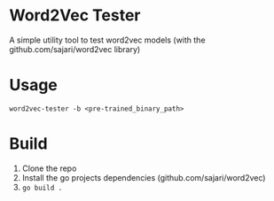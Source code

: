 # Word2Vec Tester

A simple utility tool to test word2vec models (with the github.com/sajari/word2vec library)

# Usage

`word2vec-tester -b <pre-trained_binary_path>`

# Build

1. Clone the repo
2. Install the go projects dependencies (github.com/sajari/word2vec)
3. `go build .`